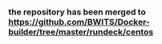 ### the repository has been merged to https://github.com/BWITS/Docker-builder/tree/master/rundeck/centos
